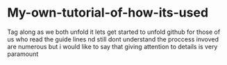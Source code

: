 # My-own-tutorial-of-how-its-used
Tag along as we both unfold it
lets get started to unfold github for those of us who read the guide lines nd still dont understand
the proccess invoved are numerous but i would like to say that giving attention to details is very paramount
